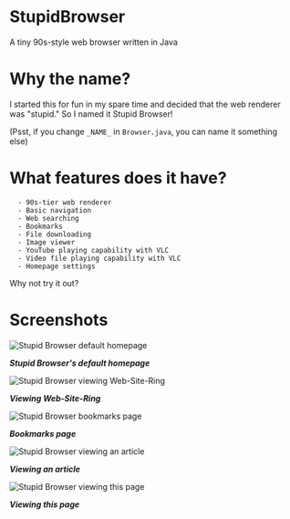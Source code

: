 # StupidBrowser
A tiny 90s-style web browser written in Java

# Why the name?
I started this for fun in my spare time and decided that the web renderer was "stupid." So I named it Stupid Browser!

(Psst, if you change `_NAME_` in `Browser.java`, you can name it something else)

# What features does it have?
```
  - 90s-tier web renderer
  - Basic navigation
  - Web searching
  - Bookmarks
  - File downloading
  - Image viewer
  - YouTube playing capability with VLC
  - Video file playing capability with VLC
  - Homepage settings
```
Why not try it out?

# Screenshots
![Stupid Browser default homepage](https://termer.net/stupidbrowser/stupid_browser.png)

**_Stupid Browser's default homepage_**


![Stupid Browser viewing Web-Site-Ring](https://termer.net/stupidbrowser/stupid_browser_web-site-ring.png)

**_Viewing Web-Site-Ring_**


![Stupid Browser bookmarks page](https://termer.net/stupidbrowser/stupid_browser_bookmarks.png)

**_Bookmarks page_**


![Stupid Browser viewing an article](https://termer.net/stupidbrowser/stupid_browser_article.png)

**_Viewing an article_**


![Stupid Browser viewing this page](https://termer.net/stupidbrowser/stupid_browser_github.png)

**_Viewing this page_**

